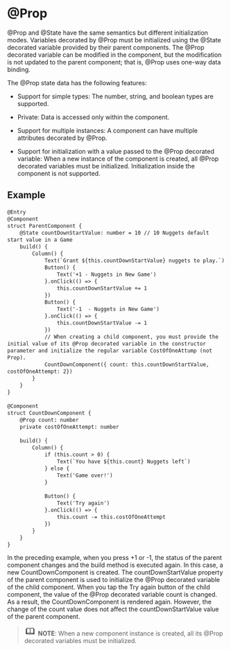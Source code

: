 # @Prop


@Prop and @State have the same semantics but different initialization modes. Variables decorated by @Prop must be initialized using the @State decorated variable provided by their parent components. The @Prop decorated variable can be modified in the component, but the modification is not updated to the parent component; that is, @Prop uses one-way data binding.


The @Prop state data has the following features:


- Support for simple types: The number, string, and boolean types are supported.

- Private: Data is accessed only within the component.

- Support for multiple instances: A component can have multiple attributes decorated by @Prop.

- Support for initialization with a value passed to the @Prop decorated variable: When a new instance of the component is created, all @Prop decorated variables must be initialized. Initialization inside the component is not supported.


## Example

  
```
@Entry
@Component
struct ParentComponent {
    @State countDownStartValue: number = 10 // 10 Nuggets default start value in a Game
    build() {
        Column() {
            Text(`Grant ${this.countDownStartValue} nuggets to play.`)
            Button() {
                Text('+1 - Nuggets in New Game')
            }.onClick(() => {
                this.countDownStartValue += 1
            })
            Button() {
                Text('-1  - Nuggets in New Game')
            }.onClick(() => {
                this.countDownStartValue -= 1
            })
            // When creating a child component, you must provide the initial value of its @Prop decorated variable in the constructor parameter and initialize the regular variable CostOfOneAttump (not Prop).
            CountDownComponent({ count: this.countDownStartValue, costOfOneAttempt: 2})
        }
    }
}

@Component
struct CountDownComponent {
    @Prop count: number
    private costOfOneAttempt: number

    build() {
        Column() {
            if (this.count > 0) {
                Text(`You have ${this.count} Nuggets left`)
            } else {
                Text('Game over!')
            }

            Button() {
                Text('Try again')
            }.onClick(() => {
                this.count -= this.costOfOneAttempt
            })
        }
    }
}
```

In the preceding example, when you press +1 or -1, the status of the parent component changes and the build method is executed again. In this case, a new CountDownComponent is created. The countDownStartValue property of the parent component is used to initialize the @Prop decorated variable of the child component. When you tap the Try again button of the child component, the value of the @Prop decorated variable count is changed. As a result, the CountDownComponent is rendered again. However, the change of the count value does not affect the countDownStartValue value of the parent component.

> ![icon-note.gif](public_sys-resources/icon-note.gif) **NOTE**:
> When a new component instance is created, all its @Prop decorated variables must be initialized.
